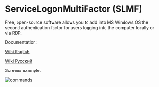 #     ServiceLogonMultiFactor (SLMF)
Free, open-source software allows you to add into MS Windows OS the second authentication factor for users logging into the computer locally or via RDP.

Documentation:

[Wiki English](https://github.com/Constantine-SRV/ServiceLogonMultifactor/wiki/EN--Home)

[Wiki Русский](https://github.com/Constantine-SRV/ServiceLogonMultifactor/wiki/RU--Home)

Screens example:

![commands](https://github.com/Constantine-SRV/ServiceLogonMultifactor2/blob/master/documentation/commands.jpg)
